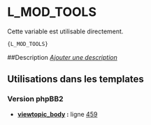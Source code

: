 # L_MOD_TOOLS


Cette variable est utilisable directement.

```html
{L_MOD_TOOLS}
```

##Description
[*Ajouter une description*](https://fa-tvars.appspot.com/var/L_MOD_TOOLS)

## Utilisations dans les templates

### Version phpBB2
* __[viewtopic_body](../tpl/var/subsilver/viewtopic_body.md#readme) :__ ligne [459](../tpl/src/subsilver/viewtopic_body.tpl#L459)